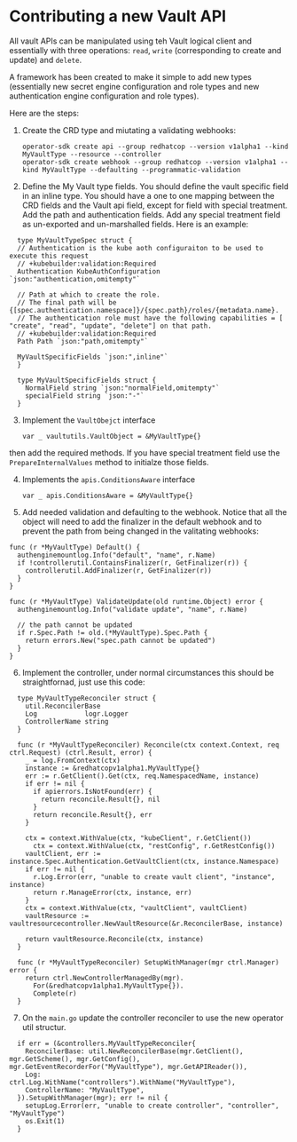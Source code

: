 # Contributing a new Vault API

All vault APIs can be manipulated using teh Vault logical client and essentially with three operations: `read`, `write` (corresponding to create and update) and `delete`.

A framework has been created to make it simple to add new types (essentially new secret engine configuration and role types and new authentication engine configuration and role types).

Here are the steps:

1. Create the CRD type and miutating a validating webhooks:

   ```shell
   operator-sdk create api --group redhatcop --version v1alpha1 --kind MyVaultType --resource --controller
   operator-sdk create webhook --group redhatcop --version v1alpha1 --kind MyVaultType --defaulting --programmatic-validation
   ```

2. Define the My Vault type fields. You should define the vault specific field in an inline type. You should have a one to one mapping between the CRD fields and the Vault api field, except for field with special treatment. Add the path and authentication fields. Add any special treatment field as un-exported and un-marshalled fields. Here is an example:
  
  ```golang
    type MyVaultTypeSpec struct {
    // Authentication is the kube aoth configuraiton to be used to execute this request
    // +kubebuilder:validation:Required
    Authentication KubeAuthConfiguration `json:"authentication,omitempty"`

    // Path at which to create the role.
    // The final path will be {[spec.authentication.namespace]}/{spec.path}/roles/{metadata.name}.
    // The authentication role must have the following capabilities = [ "create", "read", "update", "delete"] on that path.
    // +kubebuilder:validation:Required
    Path Path `json:"path,omitempty"`

    MyVaultSpecificFields `json:",inline"`
    }

    type MyVaultSpecificFields struct {
      NormalField string `json:"normalField,omitempty"`
      specialField string `json:"-"`
    }
  ```

3. Implement the `VaultObejct` interface  

    ```golang
    var _ vaultutils.VaultObject = &MyVaultType{}
    ```

  then add the required methods. If you have special treatment field use the `PrepareInternalValues` method to initialze those fields.

4. Implements the `apis.ConditionsAware` interface
  
   ```golang
   var _ apis.ConditionsAware = &MyVaultType{}
   ```

5. Add needed validation and defaulting to the webhook. Notice that all the object will need to add the finalizer in the default webhook and to prevent the path from being changed in the valitating webhooks:

  ```golang:
  func (r *MyVaultType) Default() {
    authenginemountlog.Info("default", "name", r.Name)
    if !controllerutil.ContainsFinalizer(r, GetFinalizer(r)) {
      controllerutil.AddFinalizer(r, GetFinalizer(r))
    }
  }

  func (r *MyVaultType) ValidateUpdate(old runtime.Object) error {
    authenginemountlog.Info("validate update", "name", r.Name)

    // the path cannot be updated
    if r.Spec.Path != old.(*MyVaultType).Spec.Path {
      return errors.New("spec.path cannot be updated")
    }
  }
  ```

6. Implement the controller, under normal circumstances this should be straightfornad, just use this code:

  ```golang
    type MyVaultTypeReconciler struct {
      util.ReconcilerBase
      Log            logr.Logger
      ControllerName string
    }

    func (r *MyVaultTypeReconciler) Reconcile(ctx context.Context, req ctrl.Request) (ctrl.Result, error) {
      _ = log.FromContext(ctx)
      instance := &redhatcopv1alpha1.MyVaultType{}
      err := r.GetClient().Get(ctx, req.NamespacedName, instance)
      if err != nil {
        if apierrors.IsNotFound(err) {
          return reconcile.Result{}, nil
        }
        return reconcile.Result{}, err
      }

      ctx = context.WithValue(ctx, "kubeClient", r.GetClient())
	    ctx = context.WithValue(ctx, "restConfig", r.GetRestConfig())      
      vaultClient, err := instance.Spec.Authentication.GetVaultClient(ctx, instance.Namespace)
      if err != nil {
        r.Log.Error(err, "unable to create vault client", "instance", instance)
        return r.ManageError(ctx, instance, err)
      }
      ctx = context.WithValue(ctx, "vaultClient", vaultClient)
      vaultResource := vaultresourcecontroller.NewVaultResource(&r.ReconcilerBase, instance)

      return vaultResource.Reconcile(ctx, instance)
    }

    func (r *MyVaultTypeReconciler) SetupWithManager(mgr ctrl.Manager) error {
      return ctrl.NewControllerManagedBy(mgr).
        For(&redhatcopv1alpha1.MyVaultType{}).
        Complete(r)
    }
  ```

7. On the `main.go` update the controller reconciler to use the new operator util structur.

  ```golang
  	if err = (&controllers.MyVaultTypeReconciler{
      ReconcilerBase: util.NewReconcilerBase(mgr.GetClient(), mgr.GetScheme(), mgr.GetConfig(), mgr.GetEventRecorderFor("MyVaultType"), mgr.GetAPIReader()),
      Log:            ctrl.Log.WithName("controllers").WithName("MyVaultType"),
      ControllerName: "MyVaultType",
    }).SetupWithManager(mgr); err != nil {
      setupLog.Error(err, "unable to create controller", "controller", "MyVaultType")
      os.Exit(1)
    }
  ```